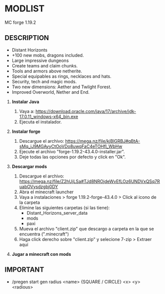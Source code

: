 # MODLIST
MC forge 1.19.2

## DESCRIPTION
- Distant Horizonts
- +100 new mobs, dragons included.
- Large impressive dungeons
- Create teams and claim chunks.
- Tools and armors above netherite.
- Special equipables as rings, necklaces and hats.
- Security, tech and magic mods.
- Two new dimensions: Aether and Twilght Forest.
- Improved Overworld, Nether and End.

1. **Instalar Java**
   1. Vaya a: https://download.oracle.com/java/17/archive/jdk-17.0.11_windows-x64_bin.exe
   2. Ejecuta el instalador.
   
2. **Instalar forge**
   1. Descargue el archivo: https://mega.nz/file/kjBlGRBJ#qBtA-sMq_iJ9MGAyyCtOoVDo8uwqFaC4eTOHfl_WbHw
   2. Ejecute el archivo "forge-1.19.2-43.4.0-installer.jar".
   3. Deje todas las opciones por defecto y click en "Ok".
   
3. **Descargar mods**
   1. Descargue el archivo: https://mega.nz/file/Z2hUjLSa#TJd8NROjdeWvEfLOz6UNDVxQSq7RuabOVysdzgbj0DY
   2. Abra el minecraft launcher
   3. Vaya a instalaciones > forge 1.19.2-forge-43.4.0 > Click al icono de la carpeta
   4. Elimine las siguientes carpetas (si las tiene):
      - Distant_Horizons_server_data
      - mods
      - paxi
   5. Mueva el archivo "client.zip" que descargo a carpeta en la que se encuentra (".minecraft")
   6. Haga click derecho sobre "client.zip" y selecione 7-zip > Extraer aquí

4. **Jugar a minecraft con mods**

## IMPORTANT
- /pregen start gen radius \<name\> {SQUARE / CIRCLE} \<x\> \<y\> \<radious\>